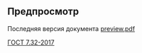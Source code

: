 ## Предпросмотр
Последняя версия документа [preview.pdf](assets/preview/latest.pdf)

[ГОСТ 7.32-2017](assets/ГОСТ%207.32-2017.pdf)
